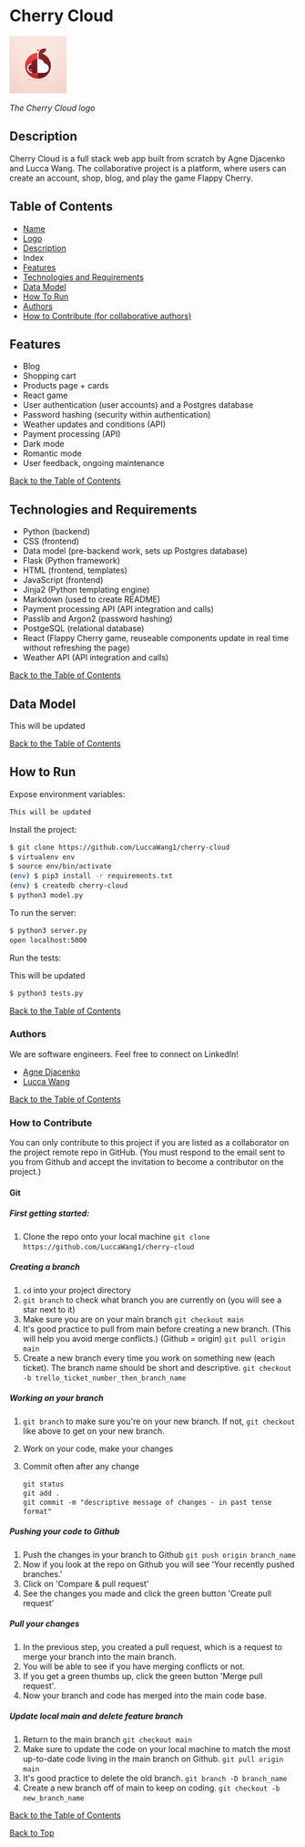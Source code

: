 <a name="top"></a>

# Cherry Cloud

<img src="/frontend/public/images/cherry.webp" width="100" height="100">

*The Cherry Cloud logo*

<a name="desc"></a>

## Description

Cherry Cloud is a full stack web app built from scratch by Agne Djacenko and Lucca Wang. The collaborative project is a platform, where users can create an account, shop, blog, and play the game Flappy Cherry.  

<a name="index"></a>

## Table of Contents 

- [Name](#top)
- [Logo](#top) 
- [Description](#desc)
- Index
- [Features](#features)
- [Technologies and Requirements](#tech)
- [Data Model](#model) 
- [How To Run](#run)
- [Authors](#authors)
- [How to Contribute (for collaborative authors)](#contribute)

<a name="features"></a>

## Features

- Blog
- Shopping cart
- Products page + cards
- React game
- User authentication (user accounts) and a Postgres database 
- Password hashing (security within authentication)
- Weather updates and conditions (API)
- Payment processing (API)
- Dark mode
- Romantic mode
- User feedback, ongoing maintenance

[Back to the Table of Contents](#index)

<a name="tech"></a>

## Technologies and Requirements

- Python (backend)
- CSS (frontend)
- Data model (pre-backend work, sets up Postgres database)
- Flask (Python framework)
- HTML (frontend, templates)
- JavaScript (frontend)
- Jinja2 (Python templating engine)
- Markdown (used to create README)
- Payment processing API (API integration and calls)
- Passlib and Argon2 (password hashing)
- PostgeSQL (relational database)
- React (Flappy Cherry game, reuseable components update in real time without refreshing the page)
- Weather API (API integration and calls)

[Back to the Table of Contents](#index) 

<a name="model"></a>

## Data Model 

This will be updated 

[Back to the Table of Contents](#index) 

<a name="run"></a>

## How to Run

Expose environment variables:

```bash
This will be updated 
```

Install the project:

```bash
$ git clone https://github.com/LuccaWang1/cherry-cloud
$ virtualenv env
$ source env/bin/activate
(env) $ pip3 install -r requirements.txt
(env) $ createdb cherry-cloud
$ python3 model.py
```

To run the server:

```bash
$ python3 server.py
open localhost:5000
```

Run the tests:

This will be updated

```bash
$ python3 tests.py
```

[Back to the Table of Contents](#index) 

<a name="authors"></a>

### Authors 

We are software engineers. Feel free to connect on LinkedIn!

- [Agne Djacenko](https://www.linkedin.com/in/agne-djacenko/)
- [Lucca Wang](https://www.linkedin.com/in/luccawang/)

[Back to the Table of Contents](#index) 

<a name="contribute"></a>

### How to Contribute 

You can only contribute to this project if you are listed as a collaborator on the project remote repo in GitHub. (You must respond to the email sent to you from Github and accept the invitation to become a contributor on the project.)

#### Git 

##### First getting started: 
1. Clone the repo onto your local machine 
    `git clone https://github.com/LuccaWang1/cherry-cloud`

##### Creating a branch
1. `cd` into your project directory
2. `git branch` to check what branch you are currently on (you will see a star next to it)
3. Make sure you are on your main branch 
    `git checkout main`
4. It's good practice to pull from main before creating a new branch. (This will help you avoid merge conflicts.) (Github = origin)
    `git pull origin main`
5. Create a new branch every time you work on something new (each ticket). The branch name should be short and descriptive.
    `git checkout -b trello_ticket_number_then_branch_name`

##### Working on your branch 
1. `git branch` to make sure you're on your new branch. If not, `git checkout` like above to get on your new branch. 
2. Work on your code, make your changes 
3. Commit often after any change

    ```
    git status
    git add . 
    git commit -m "descriptive message of changes - in past tense format"
    ```

##### Pushing your code to Github
1. Push the changes in your branch to Github 
    `git push origin branch_name`
2. Now if you look at the repo on Github you will see 'Your recently pushed branches.'
3. Click on 'Compare & pull request'
4. See the changes you made and click the green button 'Create pull request'

##### Pull your changes
1. In the previous step, you created a pull request, which is a request to merge your branch into the main branch.
2. You will be able to see if you have merging conflicts or not.
3. If you get a green thumbs up, click the green button 'Merge pull request'.
4. Now your branch and code has merged into the main code base.

##### Update local main and delete feature branch
1. Return to the main branch 
    `git checkout main`
2. Make sure to update the code on your local machine to match the most up-to-date code living in the main branch on Github.
    `git pull origin main`
3. It's good practice to delete the old branch.
    `git branch -D branch_name`
4. Create a new branch off of main to keep on coding. 
    `git checkout -b new_branch_name`

[Back to the Table of Contents](#index) 

[Back to Top](#top) 